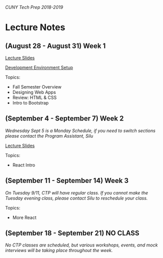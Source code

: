 _CUNY Tech Prep 2018-2019_

# Lecture Notes

## (August 28 - August 31) Week 1

[Lecture Slides](lecture-01.pdf)

[Development Environment Setup](../guides/development-environment-setup.md)

Topics:

- Fall Semester Overview
- Designing Web Apps
- Review: HTML & CSS
- Intro to Bootstrap

## (September 4 - September 7) Week 2 

_Wednesday Sept 5 is a Monday Schedule, if you need to switch sections please contact the Program Assistant, Silu_

[Lecture Slides](lecture-02.pdf)

Topics:

- React Intro

## (September 11 - September 14) Week 3

_On Tuesday 9/11, CTP will have regular class. If you cannot make the Tuesday evening class, please contact Silu to reschedule your class._

Topics:

- More React


## (September 18 - September 21) NO CLASS

_No CTP classes are scheduled, but various workshops, events, and mock interviews will be taking place throughout the week._
